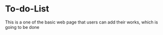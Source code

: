 # To-do-List
This is a one of the basic web page that users can add their works, which is going to be done
